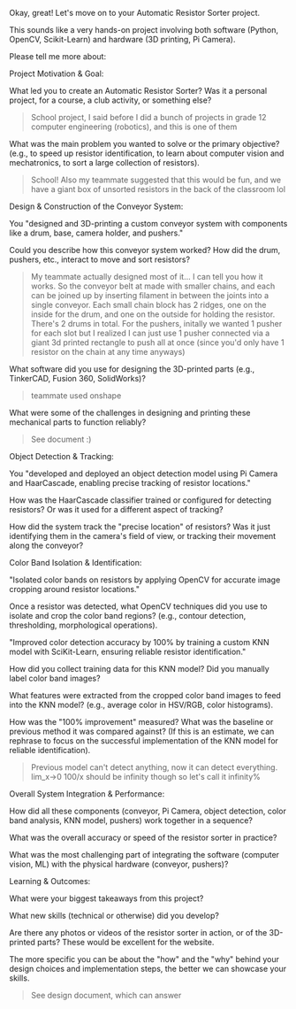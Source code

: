 Okay, great! Let's move on to your Automatic Resistor Sorter project.

This sounds like a very hands-on project involving both software (Python, OpenCV, Scikit-Learn) and hardware (3D printing, Pi Camera).

Please tell me more about:

Project Motivation & Goal:

What led you to create an Automatic Resistor Sorter? Was it a personal project, for a course, a club activity, or something else?

> School project, I said before I did a bunch of projects in grade 12 computer engineering (robotics), and this is one of them

What was the main problem you wanted to solve or the primary objective? (e.g., to speed up resistor identification, to learn about computer vision and mechatronics, to sort a large collection of resistors).

> School! Also my teammate suggested that this would be fun, and we have a giant box of unsorted resistors in the back of the classroom lol

Design & Construction of the Conveyor System:

You "designed and 3D-printing a custom conveyor system with components like a drum, base, camera holder, and pushers."

Could you describe how this conveyor system worked? How did the drum, pushers, etc., interact to move and sort resistors?

> My teammate actually designed most of it...
> I can tell you how it works. So the conveyor belt at made with smaller chains, and each can be joined up by inserting filament in between the joints into a single conveyor. Each small chain block has 2 ridges, one on the inside for the drum, and one on the outside for holding the resistor. There's 2 drums in total. 
> For the pushers, initally we wanted 1 pusher for each slot but I realized I can just use 1 pusher connected via a giant 3d printed rectangle to push all at once (since you'd only have 1 resistor on the chain at any time anyways)

What software did you use for designing the 3D-printed parts (e.g., TinkerCAD, Fusion 360, SolidWorks)?

> teammate used onshape

What were some of the challenges in designing and printing these mechanical parts to function reliably?

> See document :)

Object Detection & Tracking:

You "developed and deployed an object detection model using Pi Camera and HaarCascade, enabling precise tracking of resistor locations."

How was the HaarCascade classifier trained or configured for detecting resistors? Or was it used for a different aspect of tracking?

How did the system track the "precise location" of resistors? Was it just identifying them in the camera's field of view, or tracking their movement along the conveyor?

Color Band Isolation & Identification:

"Isolated color bands on resistors by applying OpenCV for accurate image cropping around resistor locations."

Once a resistor was detected, what OpenCV techniques did you use to isolate and crop the color band regions? (e.g., contour detection, thresholding, morphological operations).

"Improved color detection accuracy by 100% by training a custom KNN model with SciKit-Learn, ensuring reliable resistor identification."

How did you collect training data for this KNN model? Did you manually label color band images?

What features were extracted from the cropped color band images to feed into the KNN model? (e.g., average color in HSV/RGB, color histograms).

How was the "100% improvement" measured? What was the baseline or previous method it was compared against? (If this is an estimate, we can rephrase to focus on the successful implementation of the KNN model for reliable identification).

> Previous model can't detect anything, now it can detect everything. lim_x->0 100/x should be infinity though so let's call it infinity% 

Overall System Integration & Performance:

How did all these components (conveyor, Pi Camera, object detection, color band analysis, KNN model, pushers) work together in a sequence?

What was the overall accuracy or speed of the resistor sorter in practice?

What was the most challenging part of integrating the software (computer vision, ML) with the physical hardware (conveyor, pushers)?

Learning & Outcomes:

What were your biggest takeaways from this project?

What new skills (technical or otherwise) did you develop?

Are there any photos or videos of the resistor sorter in action, or of the 3D-printed parts? These would be excellent for the website.

The more specific you can be about the "how" and the "why" behind your design choices and implementation steps, the better we can showcase your skills.

> See design document, which can answer